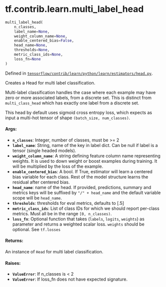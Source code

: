 <div itemscope itemtype="http://developers.google.com/ReferenceObject">
<meta itemprop="name" content="tf.contrib.learn.multi_label_head" />
</div>

# tf.contrib.learn.multi_label_head

``` python
multi_label_head(
    n_classes,
    label_name=None,
    weight_column_name=None,
    enable_centered_bias=False,
    head_name=None,
    thresholds=None,
    metric_class_ids=None,
    loss_fn=None
)
```



Defined in [`tensorflow/contrib/learn/python/learn/estimators/head.py`](https://www.tensorflow.org/code/tensorflow/contrib/learn/python/learn/estimators/head.py).

Creates a Head for multi label classification.

Multi-label classification handles the case where each example may have zero
or more associated labels, from a discrete set.  This is distinct from
`multi_class_head` which has exactly one label from a discrete set.

This head by default uses sigmoid cross entropy loss, which expects as input
a multi-hot tensor of shape `(batch_size, num_classes)`.

#### Args:

* <b>`n_classes`</b>: Integer, number of classes, must be >= 2
* <b>`label_name`</b>: String, name of the key in label dict. Can be null if label
      is a tensor (single headed models).
* <b>`weight_column_name`</b>: A string defining feature column name representing
    weights. It is used to down weight or boost examples during training. It
    will be multiplied by the loss of the example.
* <b>`enable_centered_bias`</b>: A bool. If True, estimator will learn a centered
    bias variable for each class. Rest of the model structure learns the
    residual after centered bias.
* <b>`head_name`</b>: name of the head. If provided, predictions, summary and metrics
    keys will be suffixed by `"/" + head_name` and the default variable scope
    will be `head_name`.
* <b>`thresholds`</b>: thresholds for eval metrics, defaults to [.5]
* <b>`metric_class_ids`</b>: List of class IDs for which we should report per-class
    metrics. Must all be in the range `[0, n_classes)`.
* <b>`loss_fn`</b>: Optional function that takes (`labels`, `logits`, `weights`) as
    parameter and returns a weighted scalar loss. `weights` should be
    optional. See `tf.losses`


#### Returns:

An instance of `Head` for multi label classification.


#### Raises:

* <b>`ValueError`</b>: If n_classes is < 2
* <b>`ValueError`</b>: If loss_fn does not have expected signature.